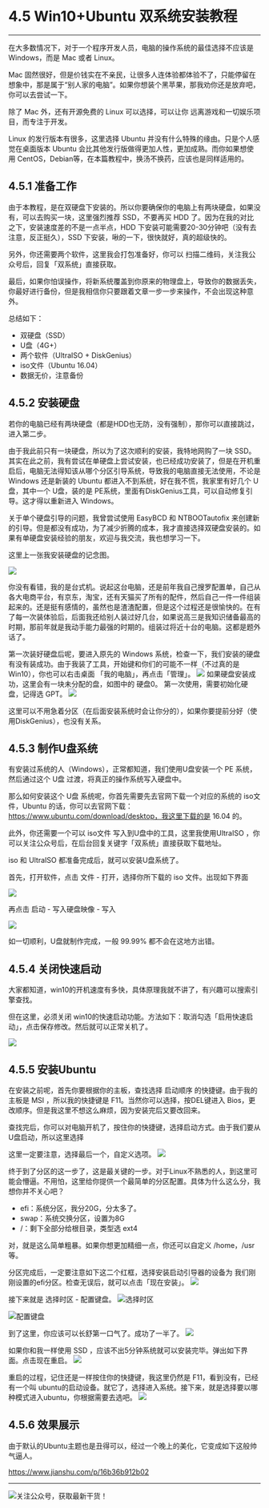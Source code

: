 # 4.5 Win10+Ubuntu 双系统安装教程

---

在大多数情况下，对于一个程序开发人员，电脑的操作系统的最佳选择不应该是 Windows，而是 Mac 或者 Linux。

Mac 固然很好，但是价钱实在不亲民，让很多人连体验都体验不了，只能停留在想象中，那是属于“别人家的电脑”。如果你想装个黑苹果，那我劝你还是放弃吧，你可以去尝试一下。

除了 Mac 外，还有开源免费的 Linux 可以选择，可以让你 远离游戏和一切娱乐项目，而专注于开发。

Linux 的发行版本有很多，这里选择 Ubuntu 并没有什么特殊的缘由。只是个人感觉在桌面版本 Ubuntu 会比其他发行版做得更加人性，更加成熟。而你如果想使用 CentOS，Debian等，在本篇教程中，换汤不换药，应该也是同样适用的。

## 4.5.1 准备工作

由于本教程，是在双硬盘下安装的。所以你要确保你的电脑上有两块硬盘，如果没有，可以去购买一块，这里强烈推荐 SSD，不要再买 HDD 了。因为在我的对比之下，安装速度差的不是一点半点，HDD 下安装可能需要20-30分钟吧（没有去注意，反正挺久），SSD 下安装，啾的一下，很快就好，真的超级快的。

另外，你还需要两个软件，这里我会打包准备好，你可以 扫描二维码，关注我公众号后，回复「双系统」直接获取。

最后，如果你怕误操作，将新系统覆盖到你原来的物理盘上，导致你的数据丢失，你最好进行备份，但是我相信你只要跟着文章一步一步来操作，不会出现这种意外。

总结如下：

- 双硬盘（SSD）
- U盘（4G+）
- 两个软件（UltraISO + DiskGenius）
- iso文件（Ubuntu 16.04）
- 数据无价，注意备份

## 4.5.2 安装硬盘

若你的电脑已经有两块硬盘（都是HDD也无防，没有强制），那你可以直接跳过，进入第二步。

由于我此前只有一块硬盘，所以为了这次顺利的安装，我特地网购了一块 SSD。其实在此之前，我有尝试在单硬盘上尝试安装，也已经成功安装了，但是在开机重启后，电脑无法得知该从哪个分区引导系统，导致我的电脑直接无法使用，不论是 Windows 还是新装的 Ubuntu 都进入不到系统，好在我不慌，我家里有好几个 U盘，其中一个 U盘，装的是 PE系统，里面有DiskGenius工具，可以自动修复引导。这才得以重新进入 Windows。

关于单个硬盘引导的问题，我曾尝试使用 EasyBCD 和 NTBOOTautofix 来创建新的引导。但是都没有成功，为了减少折腾的成本，我才直接选择双硬盘安装的。如果有单硬盘安装经验的朋友，欢迎与我交流，我也想学习一下。

这里上一张我安装硬盘的记念图。

![](https://ws1.sinaimg.cn/large/8f640247gy1fyi876yfb2j20mi0f7k5i.jpg)

你没有看错，我的是台式机。说起这台电脑，还是前年我自己搜罗配置单，自己从各大电商平台，有京东，淘宝，还有天猫买了所有的配件，然后自己一件一件组装起来的。还是挺有感情的，虽然也是渣渣配置，但是这个过程还是很愉快的。在有了每一次装体验后，后面我还给别人装过好几台，如果说高三是我知识储备最高的时期，那前年就是我动手能力最强的时期的。组装过将近十台的电脑。这都是题外话了。

第一次装好硬盘后呢，要进入原先的 Windows 系统，检查一下，我们安装的硬盘有没有装成功。由于我装了工具，开始键和你们的可能不一样（不过真的是Win10），你也可以右击桌面 「我的电脑」，再点击「管理」。
![](https://ws1.sinaimg.cn/large/8f640247gy1fyi87yu95mj20ix0fkaf2.jpg)
如果硬盘安装成功，这里会有一块未分配的盘，如图中的 硬盘0。
第一次使用，需要初始化硬盘，记得选 GPT。
![](https://ws1.sinaimg.cn/large/8f640247gy1fyi885fqgzj20ku076772.jpg)

这里可以不用急着分区（在后面安装系统时会让你分的），如果你要提前分好（使用DiskGenius），也没有关系。

## 4.5.3 制作U盘系统

有安装过系统的人（Windows），正常都知道，我们使用U盘安装一个 PE 系统，然后通过这个 U盘 过渡，将真正的操作系统写入硬盘中。

那么如何安装这个 U盘 系统呢，你首先需要先去官网下载一个对应的系统的 iso文件，Ubuntu 的话，你可以去官网下载：https://www.ubuntu.com/download/desktop，我这里下载的是 16.04 的。

此外，你还需要一个可以 iso文件 写入到U盘中的工具，这里我使用UltraISO ，你可以关注公众号后，在后台回复关键字「双系统」直接获取下载地址。

iso 和 UltraISO 都准备完成后，就可以安装U盘系统了。

首先，打开软件，点击 文件 - 打开，选择你所下载的 iso 文件。出现如下界面

![](https://ws1.sinaimg.cn/large/8f640247gy1fyi88gwzuoj20le0ftk12.jpg)

再点击 启动 - 写入硬盘映像 - 写入

![](https://ws1.sinaimg.cn/large/8f640247gy1fyi88xywp1j20f00dxabl.jpg)

如一切顺利，U盘就制作完成，一般 99.99% 都不会在这地方出错。

## 4.5.4 关闭快速启动

大家都知道，win10的开机速度有多快，具体原理我就不讲了，有兴趣可以搜索引擎查找。

但在这里，必须关闭 win10的快速启动功能。方法如下：取消勾选「启用快速启动」，点击保存修改。然后就可以正常关机了。

![](https://ws1.sinaimg.cn/large/8f640247gy1fyi894tqeuj20lt0ga77x.jpg)


## 4.5.5 安装Ubuntu

在安装之前呢，首先你要根据你的主板，查找选择 启动顺序 的快捷键。由于我的主板是 MSI ，所以我的快捷键是 F11。当然你可以选择，按DEL键进入 Bios，更改顺序。但是我这里不想这么麻烦，因为安装完后又要改回来。

查找完后，你可以对电脑开机了，按住你的快捷键，选择启动方式。由于我们要从U盘启动，所以这里选择

这里一定要注意，选择最后一个，自定义选项。
![](https://ws1.sinaimg.cn/large/8f640247gy1fyi89df34mj20pb0hd0zh.jpg)


终于到了分区的这一步了，这是最关键的一步。对于Linux不熟悉的人，到这里可能会懵逼。不用怕，这里给你提供一个最简单的分区配置。具体为什么这么分，我想你并不关心吧？

- efi：系统分区，我分20G，分太多了。
- swap：系统交换分区，设置为8G
- /：剩下全部分给根目录，类型选 ext4

对，就是这么简单粗暴。如果你想更加精细一点，你还可以自定义 /home，/usr等。

分区完成后，一定要注意如下这二个红框，选择安装启动引导器的设备为 我们刚刚设置的efi分区。检查无误后，就可以点击「现在安装」。
![](https://ws1.sinaimg.cn/large/8f640247gy1fyi89ns0l9j20rd0kqaso.jpg)

接下来就是 选择时区 - 配置键盘。
![选择时区](https://ws1.sinaimg.cn/large/8f640247gy1fyi8aflvq7j20je0ilwhc.jpg)

![配置键盘](https://ws1.sinaimg.cn/large/8f640247gy1fyi89t69q1j20jj0ipgnx.jpg)

到了这里，你应该可以长舒第一口气了。成功了一半了。
![](https://ws1.sinaimg.cn/large/8f640247gy1fyi8apjj1pj20je0e57ci.jpg)

如果你和我一样使用 SSD ，应该不出5分钟系统就可以安装完毕。弹出如下界面。点击现在重启。
![](https://ws1.sinaimg.cn/large/8f640247gy1fyi8dad24hj20jk03qwfh.jpg)

重启的过程，记住还是一样按住你的快捷键，我这里仍然是 F11，看到没有，已经有一个叫 ubuntu的启动设备。就它了，选择进入系统。接下来，就是选择要以哪种模式进入ubuntu，你根据需要去选吧。
![](https://ws1.sinaimg.cn/large/8f640247gy1fyi8douz7ij20r80kaqfq.jpg)

## 4.5.6 效果展示

由于默认的Ubuntu主题也是丑得可以，经过一个晚上的美化，它变成如下这般帅气逼人。

https://www.jianshu.com/p/16b36b912b02

----
![关注公众号，获取最新干货！](https://ws1.sinaimg.cn/large/8f640247gy1fyi60fxos4j20u00a8tdz.jpg)
